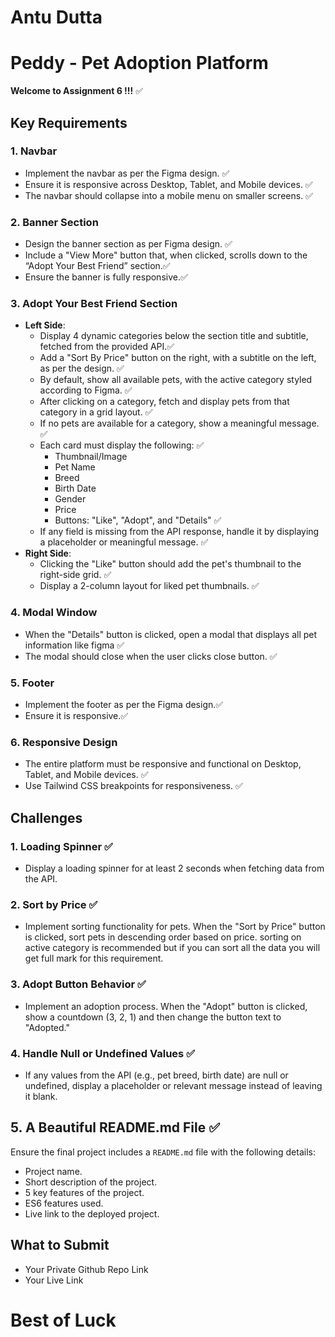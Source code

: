 # Antu Dutta

# Peddy - Pet Adoption Platform   

**Welcome to Assignment 6 !!!**        ✅

## Key Requirements

### 1. **Navbar**

- Implement the navbar as per the Figma design. ✅
- Ensure it is responsive across Desktop, Tablet, and Mobile devices. ✅
- The navbar should collapse into a mobile menu on smaller screens. ✅

### 2. **Banner Section**

- Design the banner section as per Figma design. ✅
- Include a "View More" button that, when clicked, scrolls down to the “Adopt Your Best Friend” section.✅
- Ensure the banner is fully responsive.✅

### 3. **Adopt Your Best Friend Section**

- **Left Side**:
  - Display 4 dynamic categories below the section title and subtitle, fetched from the provided API.✅
  - Add a "Sort By Price" button on the right, with a subtitle on the left, as per the design. ✅
  - By default, show all available pets, with the active category styled according to Figma. ✅
  - After clicking on a category, fetch and display pets from that category in a grid layout. ✅
  - If no pets are available for a category, show a meaningful message. ✅
  - Each card must display the following: ✅
    - Thumbnail/Image
    - Pet Name
    - Breed
    - Birth Date
    - Gender
    - Price
    - Buttons: "Like", "Adopt", and "Details" ✅
  - If any field is missing from the API response, handle it by displaying a placeholder or meaningful message. ✅
- **Right Side**:
  - Clicking the "Like" button should add the pet's thumbnail to the right-side grid. ✅
  - Display a 2-column layout for liked pet thumbnails. ✅

### 4. **Modal Window**

- When the "Details" button is clicked, open a modal that displays all pet information like figma ✅
- The modal should close when the user clicks close button. ✅

### 5. **Footer**

- Implement the footer as per the Figma design.✅
- Ensure it is responsive.✅

### 6. **Responsive Design**

- The entire platform must be responsive and functional on Desktop, Tablet, and Mobile devices. ✅
- Use Tailwind CSS breakpoints for responsiveness. ✅

## Challenges

### 1. **Loading Spinner** ✅

- Display a loading spinner for at least 2 seconds when fetching data from the API.

### 2. **Sort by Price** ✅

- Implement sorting functionality for pets. When the "Sort by Price" button is clicked, sort pets in descending order based on price. 
sorting on active category is recommended but if you can sort all the data you will get full mark for this requirement.

### 3. **Adopt Button Behavior** ✅

- Implement an adoption process. When the "Adopt" button is clicked, show a countdown (3, 2, 1) and then change the button text to "Adopted."

### 4. **Handle Null or Undefined Values** ✅

- If any values from the API (e.g., pet breed, birth date) are null or undefined, display a placeholder or relevant message instead of leaving it blank.

## 5. A Beautiful README.md File ✅

Ensure the final project includes a `README.md` file with the following details:

- Project name.
- Short description of the project.
- 5 key features of the project.
- ES6 features used.
- Live link to the deployed project.

## What to Submit

- Your Private Github Repo Link
- Your Live Link

# Best of Luck